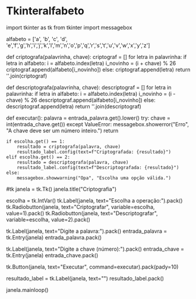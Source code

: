 # Tkinteralfabeto
import tkinter as tk
from tkinter import messagebox

alfabeto = ['a', 'b', 'c', 'd', 'e','f','g','h','i','j','k','l','m','n','o','p','q','r','s','t','u','v','w','x','y','z']

def criptografa(palavrinha, chave):
    criptograf = []
    for letra in palavrinha:
        if letra in alfabeto:
            i = alfabeto.index(letra)
            i_novinho = (i + chave) % 26
            criptograf.append(alfabeto[i_novinho])
        else:
            criptograf.append(letra) 
    return ''.join(criptograf)

def descriptografa(palavrinha, chave):
    descriptograf = []
    for letra in palavrinha:
        if letra in alfabeto:
            i = alfabeto.index(letra)
            i_novinho = (i - chave) % 26
            descriptograf.append(alfabeto[i_novinho])
        else:
            descriptograf.append(letra)
    return ''.join(descriptograf)

def executar():
    palavra = entrada_palavra.get().lower()
    try:
        chave = int(entrada_chave.get())
    except ValueError:
        messagebox.showerror("Erro", "A chave deve ser um número inteiro.")
        return

    if escolha.get() == 1:
        resultado = criptografa(palavra, chave)
        resultado_label.config(text=f"Criptografada: {resultado}")
    elif escolha.get() == 2:
        resultado = descriptografa(palavra, chave)
        resultado_label.config(text=f"Descriptografada: {resultado}")
    else:
        messagebox.showwarning("Opa", "Escolha uma opção válida.")


#tk
janela = tk.Tk()
janela.title("Criptografia")


escolha = tk.IntVar()
tk.Label(janela, text="Escolha a operação:").pack()
tk.Radiobutton(janela, text="Criptografar", variable=escolha, value=1).pack()
tk.Radiobutton(janela, text="Descriptografar", variable=escolha, value=2).pack()


tk.Label(janela, text="Digite a palavra:").pack()
entrada_palavra = tk.Entry(janela)
entrada_palavra.pack()


tk.Label(janela, text="Digite a chave (número):").pack()
entrada_chave = tk.Entry(janela)
entrada_chave.pack()


tk.Button(janela, text="Executar", command=executar).pack(pady=10)


resultado_label = tk.Label(janela, text="")
resultado_label.pack()

janela.mainloop()

